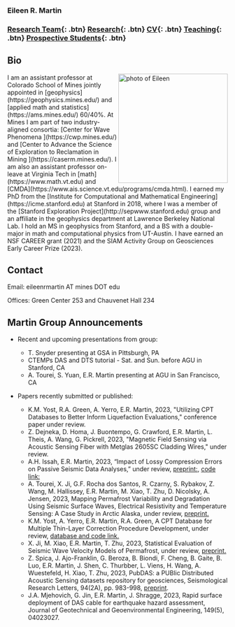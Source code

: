 ### Eileen R. Martin

###   [Research Team](/team){: .btn}     [Research](/research){: .btn}       [CV](/docs/ermartin_CV.pdf){: .btn}       [Teaching](/teaching){: .btn}     [Prospective Students](/prospectiveStudents){: .btn}

## Bio

<img src="https://eileenrmartin.github.io/img/eileen.jpg" alt="photo of Eileen" align="right" style="width: 250px;"/>
I am an assistant professor at Colorado School of Mines jointly appointed in [geophysics](https://geophysics.mines.edu/)  and [applied math and statistics](https://ams.mines.edu/) 60/40%. At Mines I am part of two industry-aligned consortia: [Center for Wave Phenomena ](https://cwp.mines.edu/) and [Center to Advance the Science of Exploration to Reclamation in Mining ](https://caserm.mines.edu/). I am also an assistant professor on-leave at Virginia Tech in [math](https://www.math.vt.edu) and [CMDA](https://www.ais.science.vt.edu/programs/cmda.html). I earned my PhD from the [Institute for Computational and Mathematical Engineering](https://icme.stanford.edu) at Stanford in 2018, where I was a member of the [Stanford Exploration Project](http://sepwww.stanford.edu) group and an affiliate in the geophysics department at Lawrence Berkeley National Lab. I hold an MS in geophysics from Stanford, and a BS with a double-major in math and computational physics from UT-Austin. I have earned an NSF CAREER grant (2021) and the SIAM Activity Group on Geosciences Early Career Prize (2023).  

## Contact


Email: eileenrmartin AT mines DOT edu

Offices: Green Center 253 and Chauvenet Hall 234  
 

## Martin Group Announcements


* Recent and upcoming presentations from group:
  * T. Snyder presenting at GSA in Pittsburgh, PA
  * CTEMPs DAS and DTS tutorial - Sat. and Sun. before AGU in Stanford, CA
  * A. Tourei, S. Yuan, E.R. Martin presenting at AGU in San Francisco, CA


* Papers recently submitted or published:
  * K.M. Yost, R.A. Green, A. Yerro, E.R. Martin, 2023, "Utilizing CPT Databases to Better Inform Liquefaction Evaluations," conference paper under review.
  * Z. Dejneka, D. Homa, J. Buontempo, G. Crawford, E.R. Martin, L. Theis, A. Wang, G. Pickrell, 2023, "Magnetic Field Sensing via Acoustic Sensing Fiber with Metglas 2605SC Cladding Wires," under review.
  * A.H. Issah, E.R. Martin, 2023, “Impact of Lossy Compression Errors on Passive Seismic Data Analyses,” under review, [preprint:](https://repository.mines.edu/handle/11124/177939), [code link:](https://github.com/aissah/Issah-SRL-compression-2023/) 
  * A. Tourei, X. Ji, G.F. Rocha dos Santos, R. Czarny, S. Rybakov, Z. Wang, M. Hallissey, E.R. Martin, M. Xiao, T. Zhu, D. Nicolsky, A. Jensen, 2023, Mapping Permafrost Variability and Degradation Using Seismic Surface Waves, Electrical Resistivity and Temperature Sensing: A Case Study in Arctic Alaska, under review, [preprint.](https://eartharxiv.org/repository/view/5706/)
  * K.M. Yost, A. Yerro, E.R. Martin, R.A. Green, A CPT Database for Multiple Thin-Layer Correction Procedure Development, under review, [database and code link.](https://data.lib.vt.edu/articles/dataset/Data_Associated_with_A_CPT_Database_for_Multiple_Thin-Layer_Correction_Procedure_Development/21408450) 
  * X. Ji, M. Xiao, E.R. Martin, T. Zhu, 2023, Statistical Evaluation of Seismic Wave Velocity Models of Permafrost, under review, [preprint.](https://eartharxiv.org/repository/view/5601/)
  * Z. Spica, J. Ajo-Franklin, G. Beroza, B. Biondi, F. Cheng, B. Gaite, B. Luo, E.R. Martin, J. Shen, C. Thurbber, L. Viens, H. Wang, A. Wuestefeld, H. Xiao, T. Zhu, 2023, PubDAS: a PUBlic Distributed Acoustic Sensing datasets repository for geosciences, Seismological Research Letters, 94(2A), pp. 983-998, [preprint](https://eartharxiv.org/repository/view/3574/).
  * J.A. Mjehovich, G. Jin, E.R. Martin, J. Shragge, 2023, Rapid surface deployment of DAS cable for earthquake hazard assessment, Journal of Geotechnical and Geoenvironmental Engineering, 149(5), 04023027.



